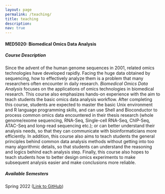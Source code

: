 ```yaml
---
layout: page
permalink: /teaching/
title: teaching
description: 
nav: true
---
```


#### **MED5020: Biomedical Omics Data Analysis**
##### **Course Description**
Since the advent of the human genome sequences in 2001, related omics technologies have developed rapidly. Facing the huge data obtained by sequencing, how to effectively analyze them is a problem that many researchers often encounter in daily research. *Biomedical Omics Data Analysis* focuses on the applications of omics technologies in biomedical research. This course also emphasizes hands-on experience with the aim to teach students the basic omics data analysis workflow. After completing this course, students are expected to master the basic Unix environment and R language programming skills, and can use Shell and Bioconductor to process common omics data encountered in their thesis research (whole genome/exome sequencing, RNA-Seq, Single-cell RNA-Seq, ChIP-Seq, ATAC-Seq and long-read sequencing etc.); or can better understand their analysis needs, so that they can communicate with bioinformaticians more efficiently. In addition, this course also aims to teach students the general principles behind common data analysis methods without getting into too many algorithmic details, so that students can understand the reasoning and logics behind each analysis step. Finally, this course also hopes to teach students how to better design omics experiments to make subsequent analysis easier and make conclusions more reliable.
##### **Available Semesters**
Spring 2022 ([Link to GitHub](https://github.com/smshuai/MED5020-BODA))